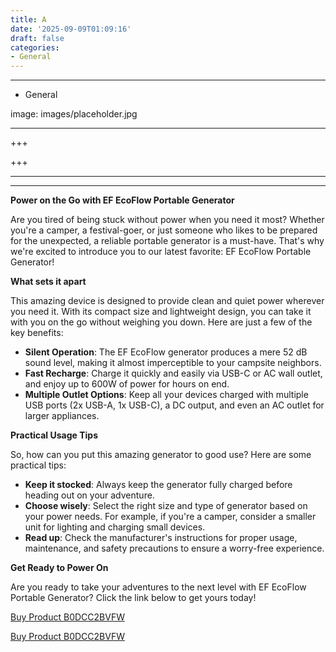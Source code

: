 ```yaml
---
title: A
date: '2025-09-09T01:09:16'
draft: false
categories:
- General
---
```


---

- General

image: images/placeholder.jpg

---

+++






+++





---



---
**Power on the Go with EF EcoFlow Portable Generator**

Are you tired of being stuck without power when you need it most? Whether you're a camper, a festival-goer, or just someone who likes to be prepared for the unexpected, a reliable portable generator is a must-have. That's why we're excited to introduce you to our latest favorite: EF EcoFlow Portable Generator!

**What sets it apart**

This amazing device is designed to provide clean and quiet power wherever you need it. With its compact size and lightweight design, you can take it with you on the go without weighing you down. Here are just a few of the key benefits:

* **Silent Operation**: The EF EcoFlow generator produces a mere 52 dB sound level, making it almost imperceptible to your campsite neighbors.
* **Fast Recharge**: Charge it quickly and easily via USB-C or AC wall outlet, and enjoy up to 600W of power for hours on end.
* **Multiple Outlet Options**: Keep all your devices charged with multiple USB ports (2x USB-A, 1x USB-C), a DC output, and even an AC outlet for larger appliances.

**Practical Usage Tips**

So, how can you put this amazing generator to good use? Here are some practical tips:

* **Keep it stocked**: Always keep the generator fully charged before heading out on your adventure.
* **Choose wisely**: Select the right size and type of generator based on your power needs. For example, if you're a camper, consider a smaller unit for lighting and charging small devices.
* **Read up**: Check the manufacturer's instructions for proper usage, maintenance, and safety precautions to ensure a worry-free experience.

**Get Ready to Power On**

Are you ready to take your adventures to the next level with EF EcoFlow Portable Generator? Click the link below to get yours today!

[Buy Product B0DCC2BVFW](https://www.amazon.com/EF-ECOFLOW-Portable-Generator-Optional/dp/B0DCC2BVFW/)

[Buy Product B0DCC2BVFW](https://www.amazon.com/EF-ECOFLOW-Portable-Generator-Optional/dp/B0DCC2BVFW/)